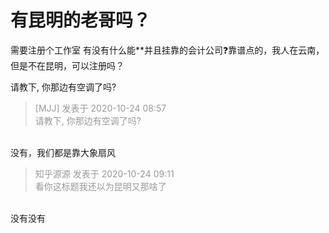 # 有昆明的老哥吗？


需要注册个工作室 有没有什么能**并且挂靠的会计公司❓靠谱点的，我人在云南，但是不在昆明，可以注册吗？

请教下, 你那边有空调了吗?<img id="aimg_uXF42" onclick="zoom(this, this.src, 0, 0, 0)" class="zoom" src="https://cdn.jsdelivr.net/gh/hishis/forum-master/public/images/patch.gif" onmouseover="img_onmouseoverfunc(this)" onload="thumbImg(this)" border="0" alt="" />

<div class="quote"><blockquote><font color="#999999">[MJJ] 发表于 2020-10-24 08:57</font><br />
<font color="#999999">请教下, 你那边有空调了吗?</font></blockquote></div><br />
没有，我们都是靠大象扇风

<div class="quote"><blockquote><font color="#999999">知乎源源 发表于 2020-10-24 09:11</font><br />
<font color="#999999">看你这标题我还以为昆明又那啥了</font></blockquote></div><br />
没有没有
